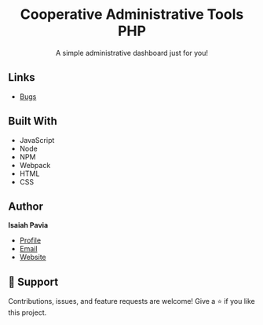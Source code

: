 <h1 align="center">Cooperative Administrative Tools PHP</h1>
<p align="center">A simple administrative dashboard just for you!</p>

## Links

- [Bugs](https://github.com/kreiorogit/CooperativeAdminPHP/issues "Issues Page")

## Built With

- JavaScript
- Node
- NPM
- Webpack
- HTML
- CSS

## Author

**Isaiah Pavia**

- [Profile](https://github.com/kreiorogit "Isaiah")
- [Email](mailto:lqlp0011@gmail.com?subject=Hi "Hi!")
- [Website](https://kreiorogit.github.io/portfolio "Welcome")

## 🤝 Support

Contributions, issues, and feature requests are welcome!
Give a ⭐️ if you like this project.
